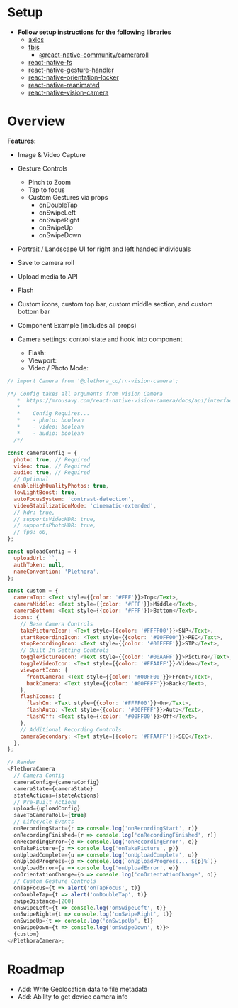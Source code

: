 # Setup

- **Follow setup instructions for the following libraries**
  - [axios](https://github.com/axios/axios)
  - [fbjs](https://github.com/facebook/fbjs)
    - [@react-native-community/cameraroll](https://github.com/react-native-cameraroll/react-native-cameraroll)
  - [react-native-fs](https://github.com/itinance/react-native-fs)
  - [react-native-gesture-handler](https://github.com/software-mansion/react-native-gesture-handler)
  - [react-native-orientation-locker](https://github.com/wonday/react-native-orientation-locker)
  - [react-native-reanimated](https://github.com/software-mansion/react-native-reanimated)
  - [react-native-vision-camera](https://github.com/mrousavy/react-native-vision-camera)

# Overview

**Features:**

- Image & Video Capture
- Gesture Controls
  - Pinch to Zoom
  - Tap to focus
  - Custom Gestures via props
    - onDoubleTap
    - onSwipeLeft
    - onSwipeRight
    - onSwipeUp
    - onSwipeDown
- Portrait / Landscape UI for right and left handed individuals
- Save to camera roll
- Upload media to API
- Flash
- Custom icons, custom top bar, custom middle section, and custom bottom bar
- Component Example (includes all props)
- Camera settings: control state and hook into component

  - Flash:
  - Viewport:
  - Video / Photo Mode:

```javascript
// import Camera from '@plethora_co/rn-vision-camera';

/*/ Config takes all arguments from Vision Camera
   *  https://mrousavy.com/react-native-vision-camera/docs/api/interfaces/CameraProps
   * 
   *    Config Requires...
   *    - photo: boolean
   *    - video: boolean
   *    - audio: boolean
  /*/

const cameraConfig = {
  photo: true, // Required
  video: true, // Required
  audio: true, // Required
  // Optional
  enableHighQualityPhotos: true,
  lowLightBoost: true,
  autoFocusSystem: 'contrast-detection',
  videoStabilizationMode: 'cinematic-extended',
  // hdr: true,
  // supportsVideoHDR: true,
  // supportsPhotoHDR: true,
  // fps: 60,
};

const uploadConfig = {
  uploadUrl: ``,
  authToken: null,
  nameConvention: 'Plethora',
};

const custom = {
  cameraTop: <Text style={{color: '#FFF'}}>Top</Text>,
  cameraMiddle: <Text style={{color: '#FFF'}}>Middle</Text>,
  cameraBottom: <Text style={{color: '#FFF'}}>Bottom</Text>,
  icons: {
    // Base Camera Controls
    takePictureIcon: <Text style={{color: '#FFFF00'}}>SNP</Text>,
    startRecordingIcon: <Text style={{color: '#00FF00'}}>REC</Text>,
    stopRecordingIcon: <Text style={{color: '#00FFFF'}}>STP</Text>,
    // Built In Setting Controls
    togglePictureIcon: <Text style={{color: '#00AAFF'}}>Picture</Text>,
    toggleVideoIcon: <Text style={{color: '#FFAAFF'}}>Video</Text>,
    viewportIcon: {
      frontCamera: <Text style={{color: '#00FF00'}}>Front</Text>,
      backCamera: <Text style={{color: '#00FFFF'}}>Back</Text>,
    },
    flashIcons: {
      flashOn: <Text style={{color: '#FFFF00'}}>On</Text>,
      flashAuto: <Text style={{color: '#00FFFF'}}>Auto</Text>,
      flashOff: <Text style={{color: '#00FF00'}}>Off</Text>,
    },
    // Additional Recording Controls
    cameraSecondary: <Text style={{color: '#FFAAFF'}}>SEC</Text>,
  },
};

// Render
<PlethoraCamera
  // Camera Config
  cameraConfig={cameraConfig}
  cameraState={cameraState}
  stateActions={stateActions}
  // Pre-Built Actions
  upload={uploadConfig}
  saveToCameraRoll={true}
  // Lifecycle Events
  onRecordingStart={r => console.log('onRecordingStart', r)}
  onRecordingFinished={r => console.log('onRecordingFinished', r)}
  onRecordingError={e => console.log('onRecordingError', e)}
  onTakePicture={p => console.log('onTakePicture', p)}
  onUploadComplete={u => console.log('onUploadComplete', u)}
  onUploadProgress={p => console.log(`onUploadProgress... ${p}%`)}
  onUploadError={e => console.log('onUploadError', e)}
  onOrientationChange={o => console.log('onOrientationChange', o)}
  // Custom Gesture Controls
  onTapFocus={t => alert('onTapFocus', t)}
  onDoubleTap={t => alert('onDoubleTap', t)}
  swipeDistance={200}
  onSwipeLeft={t => console.log('onSwipeLeft', t)}
  onSwipeRight={t => console.log('onSwipeRight', t)}
  onSwipeUp={t => console.log('onSwipeUp', t)}
  onSwipeDown={t => console.log('onSwipeDown', t)}>
  {custom}
</PlethoraCamera>;
```

# Roadmap

- Add: Write Geolocation data to file metadata
- Add: Ability to get device camera info
